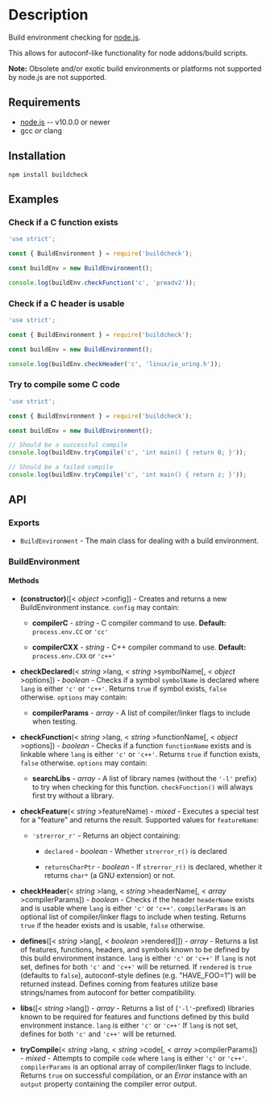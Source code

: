 # Description

Build environment checking for [node.js](http://nodejs.org/).

This allows for autoconf-like functionality for node addons/build scripts.

**Note:** Obsolete and/or exotic build environments or platforms not supported
by node.js are not supported.

## Requirements

* [node.js](http://nodejs.org/) -- v10.0.0 or newer
* gcc _or_ clang

## Installation

    npm install buildcheck

## Examples

### Check if a C function exists

```js
'use strict';

const { BuildEnvironment } = require('buildcheck');

const buildEnv = new BuildEnvironment();

console.log(buildEnv.checkFunction('c', 'preadv2'));
```

### Check if a C header is usable

```js
'use strict';

const { BuildEnvironment } = require('buildcheck');

const buildEnv = new BuildEnvironment();

console.log(buildEnv.checkHeader('c', 'linux/io_uring.h'));
```

### Try to compile some C code

```js
'use strict';

const { BuildEnvironment } = require('buildcheck');

const buildEnv = new BuildEnvironment();

// Should be a successful compile
console.log(buildEnv.tryCompile('c', 'int main() { return 0; }'));

// Should be a failed compile
console.log(buildEnv.tryCompile('c', 'int main() { return z; }'));
```

## API

### Exports

* `BuildEnvironment` - The main class for dealing with a build environment.

### BuildEnvironment

#### Methods

* **(constructor)**([< _object_ >config]) - Creates and returns a new BuildEnvironment instance. `config` may contain:

  * **compilerC** - _string_ - C compiler command to use. **Default:** `process.env.CC` or `'cc'`

  * **compilerCXX** - _string_ - C++ compiler command to use. **Default:** `process.env.CXX` or `'c++'`

* **checkDeclared**(< _string_ >lang, < _string_ >symbolName[, < _object_ >options]) - _boolean_ - Checks if a symbol `symbolName` is declared where `lang` is either `'c'` or `'c++'`. Returns `true` if symbol exists, `false` otherwise. `options` may contain:

  * **compilerParams** - _array_ - A list of compiler/linker flags to include when testing.

* **checkFunction**(< _string_ >lang, < _string_ >functionName[, < _object_ >options]) - _boolean_ - Checks if a function `functionName` exists and is linkable where `lang` is either `'c'` or `'c++'`. Returns `true` if function exists, `false` otherwise. `options` may contain:

  * **searchLibs** - _array_ - A list of library names (without the `'-l'` prefix) to try when checking for this function. `checkFunction()` will always first try without a library.

* **checkFeature**(< _string_ >featureName) - _mixed_ - Executes a special test for a "feature" and returns the result. Supported values for `featureName`:

  * `'strerror_r'` - Returns an object containing:

    * `declared` - _boolean_ - Whether `strerror_r()` is declared

    * `returnsCharPtr` - _boolean_ - If `strerror_r()` is declared, whether it returns `char*` (a GNU extension) or not.

* **checkHeader**(< _string_ >lang, < _string_ >headerName[, < _array_ >compilerParams]) - _boolean_ - Checks if the header `headerName` exists and is usable where `lang` is either `'c'` or `'c++'`. `compilerParams` is an optional list of compiler/linker flags to include when testing. Returns `true` if the header exists and is usable, `false` otherwise.

* **defines**([< _string_ >lang[, < _boolean_ >rendered]]) - _array_ - Returns a list of features, functions, headers, and symbols known to be defined by this build environment instance. `lang` is either `'c'` or `'c++'` If `lang` is not set, defines for both `'c'` and `'c++'` will be returned. If `rendered` is `true` (defaults to `false`), autoconf-style defines (e.g. "HAVE_FOO=1") will be returned instead. Defines coming from features utilize base strings/names from autoconf for better compatibility.

* **libs**([< _string_ >lang]) - _array_ - Returns a list of (`'-l'`-prefixed) libraries known to be required for features and functions defined by this build environment instance. `lang` is either `'c'` or `'c++'` If `lang` is not set, defines for both `'c'` and `'c++'` will be returned.

* **tryCompile**(< _string_ >lang, < _string_ >code[, < _array_ >compilerParams]) - _mixed_ - Attempts to compile `code` where `lang` is either `'c'` or `'c++'`. `compilerParams` is an optional array of compiler/linker flags to include. Returns `true` on successful compilation, or an _Error_ instance with an `output` property containing the compiler error output.
